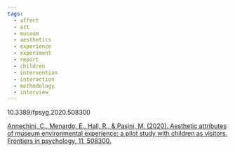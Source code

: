 ```yaml
---
tags:
  - affect
  - art
  - museum
  - aesthetics
  - experience
  - experiment
  - report
  - children
  - intervention
  - interaction
  - methodology
  - interview
---
```


10.3389/fpsyg.2020.508300

[Annechini, C., Menardo, E., Hall, R., & Pasini, M. (2020). Aesthetic attributes of museum environmental experience: a pilot study with children as visitors. Frontiers in psychology, 11, 508300.](https://www.frontiersin.org/journals/psychology/articles/10.3389/fpsyg.2020.508300/full)